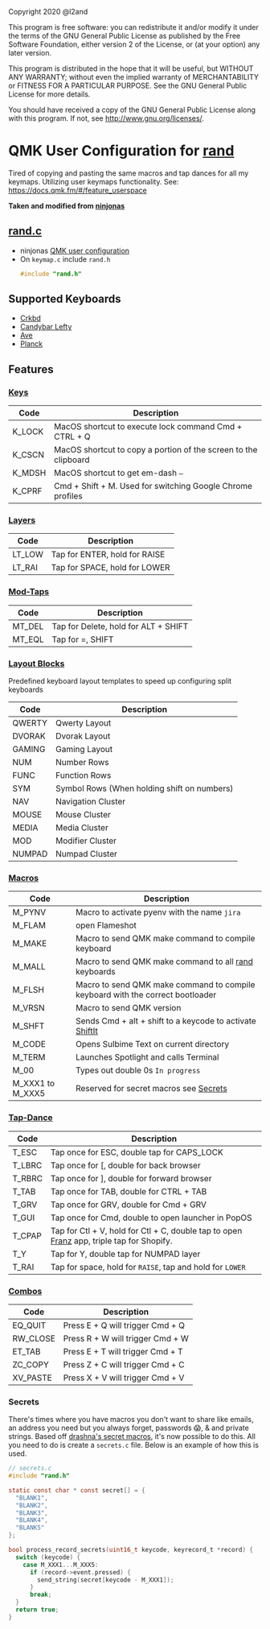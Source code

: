 Copyright 2020 @l2and

This program is free software: you can redistribute it and/or modify
it under the terms of the GNU General Public License as published by
the Free Software Foundation, either version 2 of the License, or
(at your option) any later version.

This program is distributed in the hope that it will be useful,
but WITHOUT ANY WARRANTY; without even the implied warranty of
MERCHANTABILITY or FITNESS FOR A PARTICULAR PURPOSE.  See the
GNU General Public License for more details.

You should have received a copy of the GNU General Public License
along with this program.  If not, see <http://www.gnu.org/licenses/>.


# QMK User Configuration for [rand](https://github.com/l2and/qmk_firmware)
Tired of copying and pasting the same macros and tap dances for all my keymaps. Utilizing user keymaps functionality.
See: https://docs.qmk.fm/#/feature_userspace

**Taken and modified from [ninjonas](https://github.com/qmk/qmk_firmware/tree/master/users/ninjonas)**

## [rand.c](rand.c)
- ninjonas [QMK user configuration](https://github.com/qmk/qmk_firmware/blob/master/docs/feature_userspace.md)
- On `keymap.c` include `rand.h`
  ```c
  #include "rand.h"
  ```

## Supported Keyboards
- [Crkbd ](../../keyboards/crkbd/keymaps/rand)
- [Candybar Lefty](../../keyboards/tkc/candybar/lefty/keymaps/rand)
- [Ave](../../keyboards/kingly_keys/ave/ortho/keymaps/rand)
- [Planck](../../keyboards/planck/keymaps/rand)

## Features
### [Keys](rand.h)
|Code | Description |
|---|---|
|K_LOCK | MacOS shortcut to execute lock command Cmd + CTRL + Q |
|K_CSCN | MacOS shortcut to copy a portion of the screen to the clipboard |
|K_MDSH | MacOS shortcut to get em-dash `–` |
|K_CPRF | Cmd + Shift + M. Used for switching Google Chrome profiles | 

### [Layers](rand.h)
|Code | Description |
|---|---|
|LT_LOW | Tap for ENTER, hold for RAISE |
|LT_RAI | Tap for SPACE, hold for LOWER |

### [Mod-Taps](rand.h)
|Code | Description |
|---|---|
|MT_DEL | Tap for Delete, hold for ALT + SHIFT |
|MT_EQL | Tap for =, SHIFT |

### [Layout Blocks](rand.h)
Predefined keyboard layout templates to speed up configuring split keyboards

|Code | Description |
|---|---|
|QWERTY | Qwerty Layout |
|DVORAK | Dvorak Layout |
|GAMING | Gaming Layout |
|NUM | Number Rows |
|FUNC | Function Rows |
|SYM | Symbol Rows \(When holding shift on numbers\) |
|NAV | Navigation Cluster |
|MOUSE | Mouse Cluster |
|MEDIA | Media Cluster |
|MOD | Modifier Cluster |
|NUMPAD | Numpad Cluster |

### [Macros](process_records.c)
|Code | Description |
|---|---|
|M_PYNV | Macro to activate pyenv with the name `jira` |
|M_FLAM | open Flameshot |
|M_MAKE | Macro to send QMK make command to compile keyboard |
|M_MALL | Macro to send QMK make command to all [rand](#Supported%20Keyboards) keyboards |
|M_FLSH | Macro to send QMK make command to compile keyboard with the correct bootloader |
|M_VRSN | Macro to send QMK version |
|M_SHFT | Sends Cmd + alt + shift to a keycode to activate [ShiftIt](https://github.com/fikovnik/ShiftIt) |
|M_CODE | Opens Sulbime Text on current directory |
|M_TERM | Launches Spotlight and calls Terminal |
|M_00 | Types out double 0s `In progress`
|M_XXX1 to M_XXX5 | Reserved for secret macros see [Secrets](#secrets)  |

### [Tap-Dance](tap_dances.h)
|Code | Description |
|---|---|
|T_ESC | Tap once for ESC, double tap for CAPS_LOCK |
|T_LBRC | Tap once for [, double for back browser |
|T_RBRC | Tap once for ], double for forward browser |
|T_TAB | Tap once for TAB, double for CTRL + TAB |
|T_GRV | Tap once for GRV, double for Cmd + GRV |
|T_GUI | Tap once for Cmd, double to open launcher in PopOS |
|T_CPAP | Tap for Ctl + V, hold for Ctl + C, double tap to open [Franz](https://meetfranz.com) app, triple tap for Shopify. |
|T_Y | Tap for Y, double tap for NUMPAD layer |
|T_RAI | Tap for space, hold for `RAISE`, tap and hold for `LOWER` |

### [Combos](combos.h)
|Code | Description |
|---|---|
|EQ_QUIT | Press E + Q will trigger Cmd + Q |
|RW_CLOSE | Press R + W will trigger Cmd + W|
|ET_TAB | Press E + T will trigger Cmd + T| 
|ZC_COPY | Press Z + C will trigger Cmd + C| 
|XV_PASTE | Press X + V will trigger Cmd + V| 

### Secrets
There's times where you have macros you don't want to share like emails, an address you need but you always forget, passwords 😱, & and private strings. Based off [drashna's secret macros](https://github.com/qmk/qmk_firmware/blob/master/users/drashna/readme_secrets.md), it's now possible to do this. All you need to do is create a `secrets.c` file. Below is an example of how this is used.

```c
// secrets.c
#include "rand.h"

static const char * const secret[] = {
  "BLANK1",
  "BLANK2",
  "BLANK3",
  "BLANK4",
  "BLANK5"
};

bool process_record_secrets(uint16_t keycode, keyrecord_t *record) {
  switch (keycode) {
    case M_XXX1...M_XXX5:
      if (record->event.pressed) {
        send_string(secret[keycode - M_XXX1]);
      }
      break;
  }
  return true;
}

```